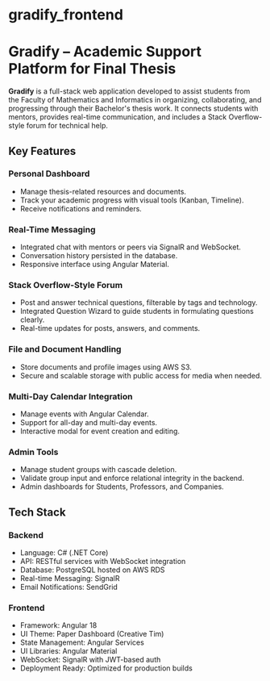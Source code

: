 # gradify_frontend

# Gradify – Academic Support Platform for Final Thesis

**Gradify** is a full-stack web application developed to assist students from the Faculty of Mathematics and Informatics in organizing, collaborating, and progressing through their Bachelor's thesis work. It connects students with mentors, provides real-time communication, and includes a Stack Overflow-style forum for technical help.

## Key Features

### Personal Dashboard
- Manage thesis-related resources and documents.
- Track your academic progress with visual tools (Kanban, Timeline).
- Receive notifications and reminders.

### Real-Time Messaging
- Integrated chat with mentors or peers via SignalR and WebSocket.
- Conversation history persisted in the database.
- Responsive interface using Angular Material.

### Stack Overflow-Style Forum
- Post and answer technical questions, filterable by tags and technology.
- Integrated Question Wizard to guide students in formulating questions clearly.
- Real-time updates for posts, answers, and comments.

### File and Document Handling
- Store documents and profile images using AWS S3.
- Secure and scalable storage with public access for media when needed.

### Multi-Day Calendar Integration
- Manage events with Angular Calendar.
- Support for all-day and multi-day events.
- Interactive modal for event creation and editing.

### Admin Tools
- Manage student groups with cascade deletion.
- Validate group input and enforce relational integrity in the backend.
- Admin dashboards for Students, Professors, and Companies.

## Tech Stack

### Backend
- Language: C# (.NET Core)
- API: RESTful services with WebSocket integration
- Database: PostgreSQL hosted on AWS RDS
- Real-time Messaging: SignalR
- Email Notifications: SendGrid

### Frontend
- Framework: Angular 18
- UI Theme: Paper Dashboard (Creative Tim)
- State Management: Angular Services
- UI Libraries: Angular Material
- WebSocket: SignalR with JWT-based auth
- Deployment Ready: Optimized for production builds
